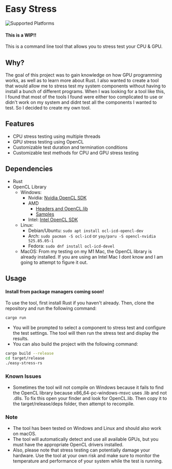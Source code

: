 # Easy Stress
![Supported Platforms](https://img.shields.io/badge/platforms-Windows%20%7C%20Linux%20%7C%20macOS-blue)
#### This is a WIP!!
This is a command line tool that allows you to stress test your CPU & GPU.

## Why?
The goal of this project was to gain knowledge on how GPU programming works, as well as to learn more about Rust. 
I also wanted to create a tool that would allow me to stress test my system components without having to install a bunch of different programs.
When I was looking for a tool like this, I found that most of the tools I found were either too complicated to use or didn't work on my system and didnt test all the components I wanted to test. 
So I decided to create my own tool.

## Features
- CPU stress testing using multiple threads 
- GPU stress testing using OpenCL 
- Customizable test duration and termination conditions
- Customizable test methods for CPU and GPU stress testing

## Dependencies
- Rust
- OpenCL Library
    - Windows:
      - Nvidia: [Nvidia OpenCL SDK](https://developer.nvidia.com/cuda-downloads)
      - AMD
        - [Headers and OpenCL.lib](https://github.com/GPUOpen-LibrariesAndSDKs/OCL-SDK/releases)
        - [Samples](https://github.com/OpenCL/AMD_APP_samples)
      - Intel: [Intel OpenCL SDK](https://software.intel.com/content/www/us/en/develop/tools/opencl-sdk.html)
    - Linux:
        - Debian/Ubuntu: `sudo apt install ocl-icd-opencl-dev`
        - Arch: `sudo pacman -S ocl-icd` or `yay/paru -S opencl-nvidia 525.85.05-1`
        - Fedora: `sudo dnf install ocl-icd-devel`
    - MacOS: From my testing on my M1 Mac, the OpenCL library is already installed. If you are using an Intel Mac I dont know and I am going to attempt to figure it out.

## Usage
#### Install from package managers coming soon!

To use the tool, first install Rust if you haven't already. Then, clone the repository and run the following command:

```bash
cargo run
```
- You will be prompted to select a component to stress test and configure the test settings. The tool will then run the stress test and display the results. 
- You can also build the project with the following command:
```bash
cargo build --release
cd target/release
./easy-stress-rs
```

### Known Issues
- Sometimes the tool will not compile on Windows because it fails to find the OpenCL library because x86_64-pc-windows-msvc uses .lib and not .dlls. To fix this open your finder and look for OpenCL.lib. Then copy it to the target/release/deps folder, then attempt to recompile.


### Note
- The tool has been tested on Windows and Linux and should also work on macOS.
- The tool will automatically detect and use all available GPUs, but you must have the appropriate OpenCL drivers installed.
- Also, please note that stress testing can potentially damage your hardware. Use the tool at your own risk and make sure to monitor the temperature and performance of your system while the test is running.